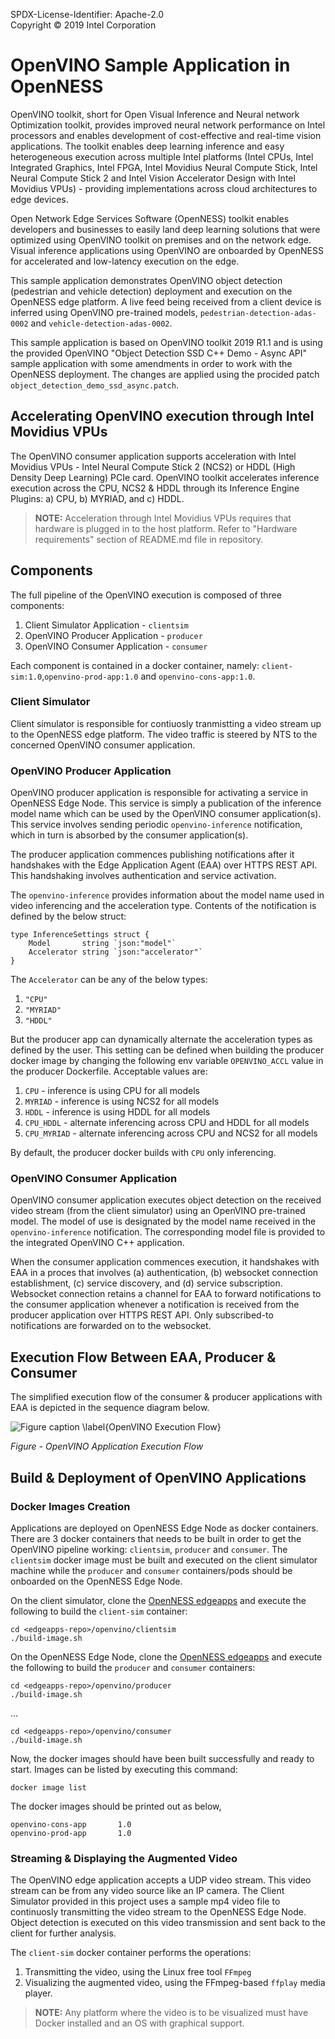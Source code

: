 SPDX-License-Identifier: Apache-2.0  
Copyright © 2019 Intel Corporation

# OpenVINO Sample Application in OpenNESS
OpenVINO toolkit, short for Open Visual Inference and Neural network Optimization toolkit, provides improved neural network performance on Intel processors and enables development of cost-effective and real-time vision applications. The toolkit enables deep learning inference and easy heterogeneous execution across multiple Intel platforms (Intel CPUs, Intel Integrated Graphics, Intel FPGA, Intel Movidius Neural Compute Stick, Intel Neural Compute Stick 2 and Intel Vision Accelerator Design with Intel Movidius VPUs) - providing implementations across cloud architectures to edge devices.

Open Network Edge Services Software (OpenNESS) toolkit enables developers and businesses to easily land deep learning solutions that were optimized using OpenVINO toolkit on premises and on the network edge. Visual inference applications using OpenVINO are onboarded by OpenNESS for accelerated and low-latency execution on the edge.

This sample application demonstrates OpenVINO object detection (pedestrian and vehicle detection) deployment and execution on the OpenNESS edge platform. A live feed being received from a client device is inferred using OpenVINO pre-trained models, `pedestrian-detection-adas-0002` and `vehicle-detection-adas-0002`.

This sample application is based on OpenVINO toolkit 2019 R1.1 and is using the provided OpenVINO "Object Detection SSD C++ Demo - Async API" sample application with some amendments in order to work with the OpenNESS deployment. The changes are applied using the procided patch `object_detection_demo_ssd_async.patch`.

## Accelerating OpenVINO execution through Intel Movidius VPUs

The OpenVINO consumer application supports acceleration with Intel Movidius VPUs - Intel Neural Compute Stick 2 (NCS2) or HDDL (High Density Deep Learning) PCIe card.
OpenVINO toolkit accelerates inference execution across the CPU, NCS2 & HDDL through its Inference Engine Plugins: a) CPU, b) MYRIAD, and c) HDDL.

> **NOTE:** Acceleration through Intel Movidius VPUs requires that hardware is plugged in to the host platform. Refer to "Hardware requirements" section of README.md file in <edgenode> repository.

## Components

The full pipeline of the OpenVINO execution is composed of three components:

 1. Client Simulator Application - `clientsim`
 2. OpenVINO Producer Application - `producer`
 3. OpenVINO Consumer Application - `consumer`

Each component is contained in a docker container, namely: `client-sim:1.0`,`openvino-prod-app:1.0` and `openvino-cons-app:1.0`.

### Client Simulator

Client simulator is responsible for contiuosly tranmistting a video stream up to the OpenNESS edge platform. The video traffic is steered by NTS to the concerned OpenVINO consumer application.

### OpenVINO Producer Application

OpenVINO producer application is responsible for activating a service in OpenNESS Edge Node. This service is simply a publication of the inference model name which can be used by the OpenVINO consumer application(s). This service involves sending periodic `openvino-inference` notification, which in turn is absorbed by the consumer application(s).

The producer application commences publishing notifications after it handshakes with the Edge Application Agent (EAA) over HTTPS REST API. This handshaking involves authentication and service activation.

The `openvino-inference` provides information about the model name used in video inferencing and the acceleration type. Contents of the notification is defined by the below struct:

```golang
type InferenceSettings struct {
	Model       string `json:"model"`
	Accelerator string `json:"accelerator"`
}
```

The `Accelerator` can be any of the below types:
1. `"CPU"`
2. `"MYRIAD"`
3. `"HDDL"`

But the producer app can dynamically alternate the acceleration types as defined by the user. This setting can be defined when building the producer docker image by changing the following env variable `OPENVINO_ACCL` value in the producer Dockerfile. Acceptable values are:

1. `CPU` - inference is using CPU for all models
2. `MYRIAD` - inference is using NCS2 for all models
3. `HDDL` - inference is using HDDL for all models
4. `CPU_HDDL` - alternate inferencing across CPU and HDDL for all models
5. `CPU_MYRIAD` - alternate inferencing across CPU and NCS2 for all models

By default, the producer docker builds with `CPU` only inferencing.

### OpenVINO Consumer Application

OpenVINO consumer application executes object detection on the received video stream (from the client simulator) using an OpenVINO pre-trained model. The model of use is designated by the model name received in the `openvino-inference` notification. The corresponding model file is provided to the integrated OpenVINO C++ application.

When the consumer application commences execution, it handshakes with EAA in a proces that involves (a) authentication, (b) websocket connection establishment, (c) service discovery, and (d) service subscription. Websocket connection retains a channel for EAA to forward notifications to the consumer application whenever a notification is received from the producer application over HTTPS REST API. Only subscribed-to notifications are forwarded on to the websocket.

## Execution Flow Between EAA, Producer & Consumer

The simplified execution flow of the consumer & producer applications with EAA is depicted in the sequence diagram below.

![Figure caption \label{OpenVINO Execution Flow}](app-guide/openness_openvinoexecflow.png)

_Figure - OpenVINO Application Execution Flow_

## Build & Deployment of OpenVINO Applications

### Docker Images Creation

Applications are deployed on OpenNESS Edge Node as docker containers. There are 3 docker containers that needs to be built in order to get the OpenVINO pipeline working: `clientsim`, `producer` and `consumer`. The `clientsim` docker image must be built and executed on the client simulator machine while the `producer` and `consumer` containers/pods should be onboarded on the OpenNESS Edge Node.

On the client simulator, clone the [OpenNESS edgeapps](https://github.com/open-ness/edgeapps) and execute the following to build the `client-sim` container:

```shell
cd <edgeapps-repo>/openvino/clientsim
./build-image.sh
```

On the OpenNESS Edge Node, clone the [OpenNESS edgeapps](https://github.com/open-ness/edgeapps) and execute the following to build the `producer` and `consumer` containers:
```shell
cd <edgeapps-repo>/openvino/producer
./build-image.sh
```
...
```shell
cd <edgeapps-repo>/openvino/consumer
./build-image.sh
```

Now, the docker images should have been built successfully and ready to start. Images can be listed by executing this command:

```shell
docker image list
```

The docker images should be printed out as below,

```shell
openvino-cons-app       1.0
openvino-prod-app       1.0
```

### Streaming & Displaying the Augmented Video

The OpenVINO edge application accepts a UDP video stream. This video stream can
be from any video source like an IP camera. The Client Simulator provided in
this project uses a sample mp4 video file to continuosly transmitting the video
stream to the OpenNESS Edge Node. Object detection is executed on this video
transmission and sent back to the client for further analysis.

The `client-sim` docker container performs the operations:
1. Transmitting the video, using the Linux free tool `FFmpeg`
2. Visualizing the augmented video, using the FFmpeg-based `ffplay`
   media player.

> **NOTE:** Any platform where the video is to be visualized must have
Docker installed and an OS with graphical support.
